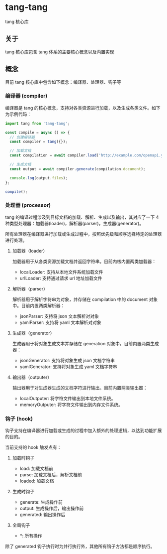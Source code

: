 # tang-tang

tang 核心库

## 关于

tang 核心库包含 tang 体系的主要核心概念以及内置实现

## 概念

目前 tang 核心库中包含如下概念：编译器、处理器、钩子等

### 编译器 (compiler)

编译器是 tang 的核心概念，支持对各类资源进行加载，以及生成各类文件。如下为示例代码：

```typescript
import tang from 'tang-tang';

const compile = async () => {
  // 创建编译器
  const compiler = tang({});

  // 加载文档
  const compilation = await compiler.load('http://example.com/openapi.yaml');

  // 生成文档
  const output = await compiler.generate(compilation.document);

  console.log(output.files);
};

compile();
```

### 处理器 (processor)

tang 的编译过程涉及到目标文档的加载、解析、生成以及输出，其对应了一下 4 种类型处理器：加载器(loader)，解析器(parser)，生成器(generator)。

所有处理器在编译器进行加载或生成过程中，按照优先级和顺序选择特定的处理器进行处理。

1. 加载器（loader）

   加载器用于从各类资源加载文档并返回字符串。目前内核内置两类加载器：

   - localLoader: 支持从本地文件系统加载文件
   - urlLoader: 支持通过请求 url 地址加载文件

2. 解析器（parser）

   解析器用于解析字符串为对象，并存储在 compilation 中的 document 对象中。目前内置两类解析器：

   - jsonParser: 支持将 json 文本解析对对象
   - yamlParser: 支持将 yaml 文本解析对对象

3. 生成器（generator）

   生成器用于将对象生成文本并存储在 generation 对象中。目前内置两类生成器：

   - jsonGenerator: 支持将对象生成 json 文档字符串
   - yamlGenerator: 支持将对象生成 yaml 文档字符串

4. 输出器（outputer）

   输出器用于对生成器生成的文档字符进行输出。目前内置两类输出器：

   - localOutputer: 将字符文件输出到本地文件系统。
   - memoryOutputer: 将字符文件输出到内存文件系统。

### 钩子 (hook)

钩子支持在编译器进行加载或生成的过程中加入额外的处理逻辑，以达到功能扩展的目的。

当前支持的 hook 触发点有：

1. 加载时钩子

   - load: 加载文档前
   - parse: 加载文档后，解析文档前
   - loaded: 加载文档

2. 生成时钩子

   - generate: 生成操作前
   - output: 生成操作后，输出操作前
   - generated: 输出操作后

3. 全局钩子

   - \*: 所有操作

除了 generated 钩子执行时为并行执行外，其他所有钩子方法都是顺序执行。

